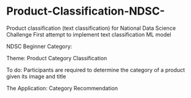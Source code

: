 # Product-Classification-NDSC-
Product classification (text classification) for National Data Science Challenge
First attempt to implement text classification ML model

NDSC Beginner Category:

Theme: Product Category Classification

To do: Participants are required to determine the category of a product given its image and title

The Application: Category Recommendation
